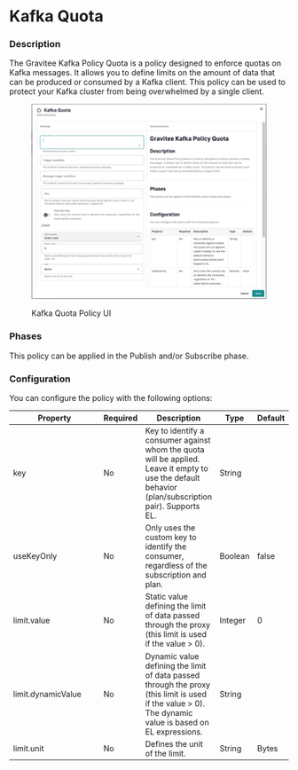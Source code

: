 # Kafka Quota

### Description <a href="#user-content-description" id="user-content-description"></a>

The Gravitee Kafka Policy Quota is a policy designed to enforce quotas on Kafka messages. It allows you to define limits on the amount of data that can be produced or consumed by a Kafka client. This policy can be used to protect your Kafka cluster from being overwhelmed by a single client.

<figure><img src="../../.gitbook/assets/image (160).png" alt=""><figcaption><p>Kafka Quota Policy UI</p></figcaption></figure>

### Phases <a href="#user-content-phases" id="user-content-phases"></a>

This policy can be applied in the Publish and/or Subscribe phase.

### Configuration <a href="#user-content-configuration" id="user-content-configuration"></a>

You can configure the policy with the following options:

<table><thead><tr><th width="231">Property</th><th>Required</th><th>Description</th><th>Type</th><th>Default</th></tr></thead><tbody><tr><td>key</td><td>No</td><td>Key to identify a consumer against whom the quota will be applied. Leave it empty to use the default behavior (plan/subscription pair). Supports EL.</td><td>String</td><td></td></tr><tr><td>useKeyOnly</td><td>No</td><td>Only uses the custom key to identify the consumer, regardless of the subscription and plan.</td><td>Boolean</td><td>false</td></tr><tr><td>limit.value</td><td>No</td><td>Static value defining the limit of data passed through the proxy (this limit is used if the value > 0).</td><td>Integer</td><td>0</td></tr><tr><td>limit.dynamicValue</td><td>No</td><td>Dynamic value defining the limit of data passed through the proxy (this limit is used if the value > 0). The dynamic value is based on EL expressions.</td><td>String</td><td></td></tr><tr><td>limit.unit</td><td>No</td><td>Defines the unit of the limit.</td><td>String</td><td>Bytes</td></tr></tbody></table>
